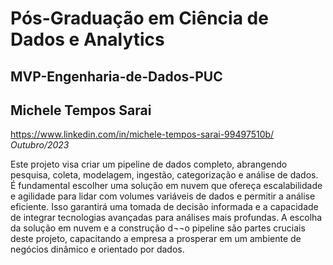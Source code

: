 # Pós-Graduação em Ciência de Dados e Analytics
## MVP-Engenharia-de-Dados-PUC

## Michele Tempos Sarai
https://www.linkedin.com/in/michele-tempos-sarai-99497510b/
*Outubro/2023*



Este projeto visa criar um pipeline de dados completo, abrangendo pesquisa, coleta, modelagem, ingestão, categorização e análise de dados.
 É fundamental escolher uma solução em nuvem que ofereça escalabilidade e agilidade para lidar com volumes variáveis de dados e permitir a análise eficiente. Isso garantirá uma tomada de decisão informada e a capacidade de integrar tecnologias avançadas para análises mais profundas.
 A escolha da solução em nuvem e a construção d¬¬o pipeline são partes cruciais deste projeto, capacitando a empresa a prosperar em um ambiente de negócios dinâmico e orientado por dados.

